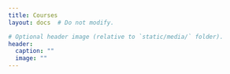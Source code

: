 ```yaml
---
title: Courses
layout: docs  # Do not modify.

# Optional header image (relative to `static/media/` folder).
header:
  caption: ""
  image: ""
---
```

